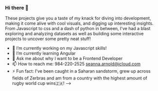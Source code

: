 ### Hi there 👋

These projects give you a taste of my knack for diving into development, making it come alive with cool visuals, and digging up interesting insights. From Javascript to css and a dash of python in between, I've had a blast exploring and analyzing datasets as well as building some interactive projects to uncover some pretty neat stuff!

- 🔭 I’m currently working on my Javascript skills!
- 🌱 I’m currently learning Angular
- 💬 Ask me about why I want to be a Frontend Developer
- 📫 How to reach me: 984-220-2525 seanna.arnold@icloud.com
- ⚡ Fun fact: I've been caught in a Saharan sandstorm, grew up across fields of Zerbras and am from a country with the highest amount of rugby world cup wins🇿🇦!
-->
